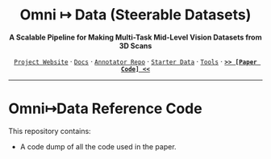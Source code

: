 <div align="center">

# Omni ↦ Data (Steerable Datasets)
**A Scalable Pipeline for Making Multi-Task Mid-Level Vision Datasets from 3D Scans**

[`Project Website`](https://omnidata.vision) &centerdot; [`Docs`](https://github.com/Ainaz99/Omnidata) &centerdot; [`Annotator Repo`](https://github.com/Ainaz99/omnidata-annotator) &centerdot; [`Starter Data`](https://github.com/EPFL-VILAB/omnidata-dataset) &centerdot;  [`Tools`](https://github.com/Ainaz99/omnidata-tools) &centerdot; [**`>> [Paper Code] <<`**](https://github.com/Ainaz99/Omnidata)

</div>

---
# Omni↦Data Reference Code

This repository contains:
- A code dump of all the code used in the paper. 

